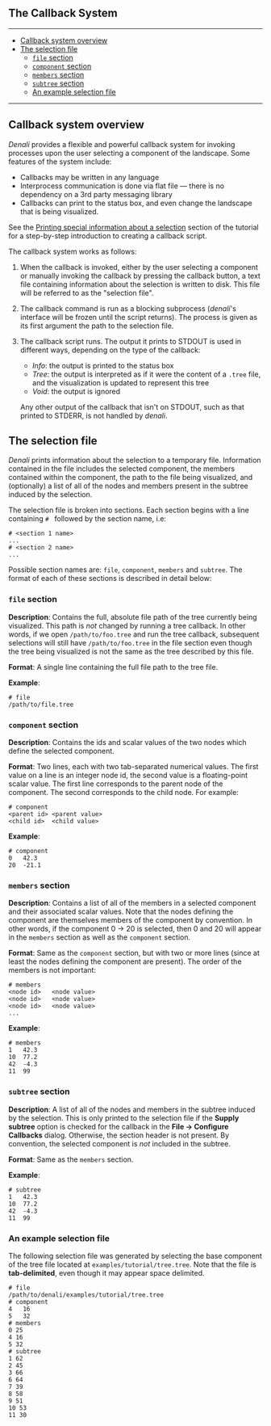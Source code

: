 ## The Callback System

---

- [Callback system overview](#callback-system-overview)
- [The selection file](#the-selection-file)
    - [`file` section](#file-section)
    - [`component` section](#component-section)
    - [`members` section](#members-section)
    - [`subtree` section](#subtree-section)
    - [An example selection file](#an-example-selection-file)

---

## Callback system overview

*Denali* provides a flexible and powerful callback system for invoking processes
upon the user selecting a component of the landscape. Some features of the
system include:

- Callbacks may be written in any language
- Interprocess communication is done via flat file &mdash; there is no
  dependency on a 3rd party messaging library
- Callbacks can print to the status box, and even change the landscape that is
  being visualized.

See the [Printing special information about a
selection](denali-tutorial.html#printing-special-information-about-a-selection)
section of the tutorial for a step-by-step introduction to creating a callback
script. 

The callback system works as follows:

1. When the callback is invoked, either by the user selecting a component or
   manually invoking the callback by pressing the callback button, a text file
   containing information about the selection is written to disk. This file will
   be referred to as the "selection file".

2. The callback command is run as a blocking subprocess (*denali*'s interface will
   be frozen until the script returns). The process is given as its first
   argument the path to the selection file.

3. The callback script runs. The output it prints to STDOUT is used in different
   ways, depending on the type of the callback:

   - *Info*: the output is printed to the status box
   - *Tree*: the output is interpreted as if it were the content of a `.tree`
   file, and the visualization is updated to represent this tree
   - *Void*: the output is ignored

   Any other output of the callback that isn't on STDOUT, such as that printed
   to STDERR, is not handled by *denali*.

## The selection file
*Denali* prints information about the selection to a temporary file. Information
contained in the file includes the selected component, the members contained
within the component, the path to the file being visualized, and (optionally) a
list of all of the nodes and members present in the subtree induced by the
selection.

The selection file is broken into sections. Each section begins with a line
containing `# ` followed by the section name, i.e:

~~~~
# <section 1 name>
...
# <section 2 name>
...
~~~~

Possible section names are:
`file`, `component`, `members` and `subtree`. The format of each of these
sections is described in detail below:

### `file` section 

**Description**: Contains the full, absolute file path of the tree currently
being visualized.  This path is *not* changed by running a tree callback. In
other words, if we open `/path/to/foo.tree` and run the tree callback,
subsequent selections will still have `/path/to/foo.tree` in the file section
even though the tree being visualized is not the same as the tree described by
this file.

**Format**: A single line containing the full file path to the tree file.

**Example**:

~~~~
# file
/path/to/file.tree
~~~~

### `component` section

**Description**: Contains the ids and scalar values of the two nodes which
define the selected component.

**Format**: Two lines, each with two tab-separated numerical values. The first
value on a line is an integer node id, the second value is a floating-point
scalar value. The first line corresponds to the parent node of the component.
The second corresponds to the child node. For example:

~~~~
# component
<parent id> <parent value>
<child id>  <child value>
~~~~

**Example**:

~~~~
# component
0   42.3
20  -21.1
~~~~

### `members` section

**Description**: Contains a list of all of the members in a selected component
and their associated scalar values. Note that the nodes defining the component
are themselves members of the component by convention. In other words, if the
component 0 → 20 is selected, then 0 and 20 will appear in the `members` section
as well as the `component` section.

**Format**: Same as the `component` section, but with two or more lines (since
at least the nodes defining the component are present). The order of the members
is not important:

~~~
# members
<node id>   <node value>
<node id>   <node value>
<node id>   <node value>
...
~~~

**Example**:

~~~~
# members
1   42.3
10  77.2
42  -4.3
11  99
~~~~

### `subtree` section

**Description**: A list of all of the nodes and members in the subtree induced
by the selection. This is only printed to the selection file if the **Supply
subtree** option is checked for the callback in the **File → Configure
Callbacks** dialog. Otherwise, the section header is not present. By convention,
the selected component is *not* included in the subtree.

**Format**: Same as the `members` section.

**Example**:

~~~~
# subtree
1   42.3
10  77.2
42  -4.3
11  99
~~~~


### An example selection file
The following selection file was generated by selecting the base component of
the tree file located at `examples/tutorial/tree.tree`. Note that the file is
**tab-delimited**, even though it may appear space delimited.

~~~~
# file
/path/to/denali/examples/tutorial/tree.tree
# component
4   16
5   32
# members
0 25
4 16
5 32
# subtree
1 62
2 45
3 66
6 64
7 39
8 58
9 51
10 53
11 30
~~~~
